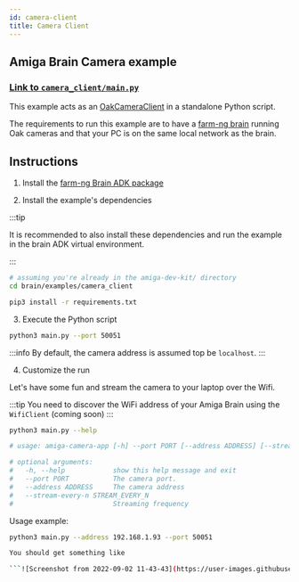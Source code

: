 ```yaml
---
id: camera-client
title: Camera Client
---
```


## Amiga Brain Camera example

### [Link to `camera_client/main.py`](https://github.com/farm-ng/amiga-dev-kit/blob/main/brain/examples/camera_client/main.py)

This example acts as an [OakCameraClient](/docs/reference/brain/farm_ng/oak/client#oakcameraclient-objects) in a standalone Python script.

The requirements to run this example are to have a [farm-ng brain](/docs/brain/) running Oak cameras and that your PC is on the same local network as the brain.

## Instructions

1. Install the [farm-ng Brain ADK package](/docs/brain/brain-install)

2. Install the example's dependencies

:::tip

It is recommended to also install these dependencies and run the example in the brain ADK virtual environment.

:::

```bash
# assuming you're already in the amiga-dev-kit/ directory
cd brain/examples/camera_client
```
```bash
pip3 install -r requirements.txt
```

3. Execute the Python script

```bash
python3 main.py --port 50051
```

:::info
By default, the camera address is assumed top be `localhost`.
:::

4. Customize the run

Let's have some fun and stream the camera to your laptop over the Wifi.

:::tip
You need to discover the WiFi address of your Amiga Brain using the `WifiClient` (coming soon)
:::

```bash
python3 main.py --help

# usage: amiga-camera-app [-h] --port PORT [--address ADDRESS] [--stream-every-n STREAM_EVERY_N]

# optional arguments:
#   -h, --help            show this help message and exit
#   --port PORT           The camera port.
#   --address ADDRESS     The camera address
#   --stream-every-n STREAM_EVERY_N
#                         Streaming frequency
```
Usage example:

```bash
python3 main.py --address 192.168.1.93 --port 50051

You should get something like

```![Screenshot from 2022-09-02 11-43-43](https://user-images.githubusercontent.com/5157099/188118039-af464e15-3c85-4f6c-869b-68a177c96d94.png)
